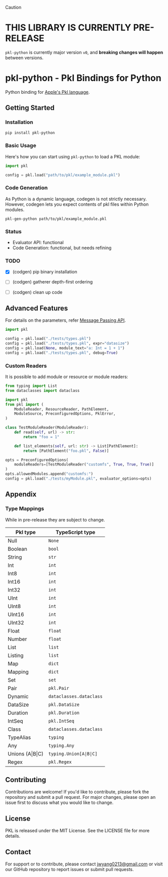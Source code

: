 > [!CAUTION]
>
> # THIS LIBRARY IS CURRENTLY PRE-RELEASE
>
> `pkl-python` is currently major version `v0`, and **breaking changes will happen** between versions.

# pkl-python - Pkl Bindings for Python
Python binding for [Apple's Pkl language](https://pkl-lang.org/index.html).

## Getting Started
### Installation

``` bash
pip install pkl-python
```

### Basic Usage
Here's how you can start using `pkl-python` to load a PKL module:

```python
import pkl

config = pkl.load("path/to/pkl/example_module.pkl")
```

### Code Generation
As Python is a dynamic language, codegen is not strictly necessary.
However, codegen lets you expect contents of pkl files within Python modules.

```
pkl-gen-python path/to/pkl/example_module.pkl
```

### Status
* Evaluator API: functional
* Code Generation: functional, but needs refining

### TODO
* [x] (codgen) pip binary installation
* [ ] (codgen) gatherer depth-first ordering
* [ ] (codgen) clean up code


## Advanced Features
For details on the parameters, refer [Message Passing API](https://pkl-lang.org/main/current/bindings-specification/message-passing-api.html).

```python
import pkl

config = pkl.load("./tests/types.pkl")
config = pkl.load("./tests/types.pkl", expr="datasize")
config = pkl.load(None, module_text="a: Int = 1 + 1")
config = pkl.load("./tests/types.pkl", debug=True)
```

### Custom Readers
It is possible to add module or resource or module readers:
```python
from typing import List
from dataclasses import dataclass

import pkl
from pkl import (
    ModuleReader, ResourceReader, PathElement,
    ModuleSource, PreconfiguredOptions, PklError,
)

class TestModuleReader(ModuleReader):
    def read(self, url) -> str:
        return "foo = 1"

    def list_elements(self, url: str) -> List[PathElement]:
        return [PathElement("foo.pkl", False)]

opts = PreconfiguredOptions(
    moduleReaders=[TestModuleReader("customfs", True, True, True)]
)
opts.allowedModules.append("customfs:")
config = pkl.load("./tests/myModule.pkl", evaluator_options=opts)
```

## Appendix

### Type Mappings

While in pre-release they are subject to change.

| Pkl type         | TypeScript type            |
| ---------------- | -------------------------- |
| Null             | `None`                     |
| Boolean          | `bool`                     |
| String           | `str`                      |
| Int              | `int`                      |
| Int8             | `int`                      |
| Int16            | `int`                      |
| Int32            | `int`                      |
| UInt             | `int`                      |
| UInt8            | `int`                      |
| UInt16           | `int`                      |
| UInt32           | `int`                      |
| Float            | `float`                    |
| Number           | `float`                    |
| List             | `list`                     |
| Listing          | `list`                     |
| Map              | `dict`                     |
| Mapping          | `dict`                     |
| Set              | `set`                      |
| Pair             | `pkl.Pair`                 |
| Dynamic          | `dataclasses.dataclass`    |
| DataSize         | `pkl.DataSize`             |
| Duration         | `pkl.Duration`             |
| IntSeq           | `pkl.IntSeq`               |
| Class            | `dataclasses.dataclass`    |
| TypeAlias        | `typing`                   |
| Any              | `typing.Any`               |
| Unions (A\|B\|C) | `typing.Union[A\|B\|C]`    |
| Regex            | `pkl.Regex`                |

## Contributing
Contributions are welcome! If you'd like to contribute, please fork the repository and submit a pull request. For major changes, please open an issue first to discuss what you would like to change.

## License
PKL is released under the MIT License. See the LICENSE file for more details.

## Contact
For support or to contribute, please contact jwyang0213@gmail.com or visit our GitHub repository to report issues or submit pull requests.
